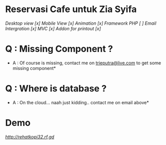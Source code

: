 # Reservasi Cafe untuk Zia Syifa
*Desktop view       [x]*
*Mobile View        [x]*
*Animation          [x]*
*Framework PHP      [ ]*
*Email Intergration [x]*
*MVC 							  [x]*
*Addon for printout [x]*

# Q : Missing Component ?
* A : Of course is missing, contact me on trieputra@live.com to get some missing component*

# Q : Where is database ?
* A	: On the cloud... naah just kidding.. contact me on email above*

# Demo
*http://rehatkopi32.rf.gd*
